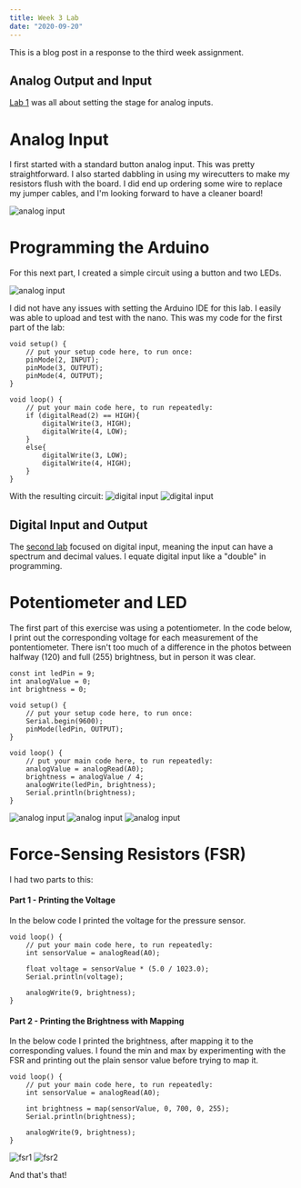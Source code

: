 ```yaml
---
title: Week 3 Lab
date: "2020-09-20"
---
```


This is a blog post in a response to the third week assignment. 

## Analog Output and Input

[Lab 1](https://itp.nyu.edu/physcomp/labs/labs-arduino-digital-and-analog/digital-input-and-output-with-an-arduino/) was all about setting the stage for analog inputs.

# Analog Input

I first started with a standard button analog input. This was pretty straightforward. I also started dabbling in using my wirecutters to make my resistors flush with the board. I did end up ordering some wire to replace my jumper cables, and I'm looking forward to have a cleaner board!

![analog input](./lab1/digitalInput.png)

# Programming the Arduino

For this next part, I created a simple circuit using a button and two LEDs.

![analog input](./lab1/digitalInput2.png)

I did not have any issues with setting the Arduino IDE for this lab. I easily was able to upload and test with the nano. This was my code for the first part of the lab:

    void setup() {
        // put your setup code here, to run once:
        pinMode(2, INPUT);
        pinMode(3, OUTPUT);
        pinMode(4, OUTPUT);
    }

    void loop() {
        // put your main code here, to run repeatedly:
        if (digitalRead(2) == HIGH){
            digitalWrite(3, HIGH);
            digitalWrite(4, LOW);
        }
        else{
            digitalWrite(3, LOW);
            digitalWrite(4, HIGH);
        }
    }

With the resulting circuit:
![digital input](./lab1/digitalInput3.png)
![digital input](./lab1/digitalInput4.png)

## Digital Input and Output

The [second lab](https://itp.nyu.edu/physcomp/labs/labs-arduino-digital-and-analog/analog-in-with-an-arduino/) focused on digital input, meaning the input can have a spectrum and decimal values. I equate digital input like a "double" in programming.

# Potentiometer and LED

The first part of this exercise was using a potentiometer. In the code below, I print out the corresponding voltage for each measurement of the pontentiometer. There isn't too much of a difference in the photos between halfway (120) and full (255) brightness, but in person it was clear.

    const int ledPin = 9;
    int analogValue = 0;
    int brightness = 0;

    void setup() {
        // put your setup code here, to run once:
        Serial.begin(9600);
        pinMode(ledPin, OUTPUT);
    }

    void loop() {
        // put your main code here, to run repeatedly:
        analogValue = analogRead(A0);
        brightness = analogValue / 4;
        analogWrite(ledPin, brightness);
        Serial.println(brightness);
    }

![analog input](./lab2/pent1.png)
![analog input](./lab2/pent2.png)
![analog input](./lab2/pent3.png)

# Force-Sensing Resistors (FSR)

I had two parts to this:

#### Part 1 - Printing the Voltage
In the below code I printed the voltage for the pressure sensor. 

    void loop() {
        // put your main code here, to run repeatedly:
        int sensorValue = analogRead(A0);
        
        float voltage = sensorValue * (5.0 / 1023.0);
        Serial.println(voltage);

        analogWrite(9, brightness);
    }

#### Part 2 - Printing the Brightness with Mapping
In the below code I printed the brightness, after mapping it to the corresponding values. I found the min and max by experimenting with the FSR and printing out the plain sensor value before trying to map it. 

    void loop() {
        // put your main code here, to run repeatedly:
        int sensorValue = analogRead(A0);
        
        int brightness = map(sensorValue, 0, 700, 0, 255);
        Serial.println(brightness);

        analogWrite(9, brightness);
    }

![fsr1](./lab2/fsr1.png)
![fsr2](./lab2/fsr2.png)

And that's that!